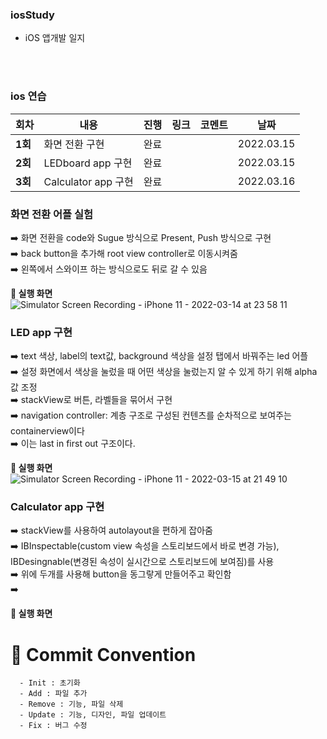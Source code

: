 ### iosStudy


- iOS 앱개발 일지

</br>
</br>




### ios 연습

| 회차    | 내용 | 진행 | 링크 | 코멘트 | 날짜 |
| ------- | ---- | ---- | ---- | ------ | ---- |
| **1회** | 화면 전환 구현 | 완료 |      |        | 2022.03.15 |
| **2회** | LEDboard app 구현| 완료 |      |        | 2022.03.15 |
| **3회** | Calculator app 구현| 완료 |      |        | 2022.03.16 |


### 화면 전환 어플 실험
   ➡️ 화면 전환을 code와 Sugue 방식으로 Present, Push 방식으로 구현</br>
   ➡️ back button을 추가해 root view controller로 이동시켜줌</br>
   ➡️ 왼쪽에서 스와이프 하는 방식으로도 뒤로 갈 수 있음</br>
   
**📲 실행 화면 </br>**
![Simulator Screen Recording - iPhone 11 - 2022-03-14 at 23 58 11](https://user-images.githubusercontent.com/77050826/158200574-799eb96d-839a-44a7-add5-28699d87ddca.gif)</br>

### LED app 구현
   ➡️ text 색상, label의 text값, background 색상을 설정 탭에서 바꿔주는 led 어플</br>
   ➡️ 설정 화면에서 색상을 눌렀을 때 어떤 색상을 눌렀는지 알 수 있게 하기 위해 alpha 값 조정</br>
   ➡️ stackView로 버튼, 라벨들을 묶어서 구현</br>
   ➡️ navigation controller: 계층 구조로 구성된 컨텐츠를 순차적으로 보여주는 containerview이다</br>
   ➡️ 이는 last in first out 구조이다.</br>
   
**📲 실행 화면 </br>**
![Simulator Screen Recording - iPhone 11 - 2022-03-15 at 21 49 10](https://user-images.githubusercontent.com/77050826/158382024-81a43623-bdc7-475f-b1a1-ea9d49fe2210.gif)</br>

### Calculator app 구현
   ➡️ stackView를 사용하여 autolayout을 편하게 잡아줌</br>
   ➡️ IBInspectable(custom view 속성을 스토리보드에서 바로 변경 가능), IBDesingnable(변경된 속성이 실시간으로 스토리보드에 보여짐)를 사용</br>
   ➡️ 위에 두개를 사용해 button을 동그랗게 만들어주고 확인함</br>
   ➡️ </br>

**📲 실행 화면 </br>**






# :memo: Commit Convention

```
  - Init : 초기화
  - Add : 파일 추가
  - Remove : 기능, 파일 삭제
  - Update : 기능, 디자인, 파일 업데이트
  - Fix : 버그 수정
```

<br></br>
